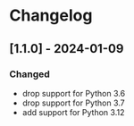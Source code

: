 # Changelog

## [1.1.0] - 2024-01-09
### Changed
- drop support for Python 3.6
- drop support for Python 3.7
- add support for Python 3.12
